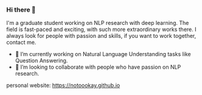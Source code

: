 ### Hi there 👋

<!--
**notoookay/notoookay** is a ✨ _special_ ✨ repository because its `README.md` (this file) appears on your GitHub profile.

Here are some ideas to get you started:

- 🔭 I’m currently working on ...
- 🌱 I’m currently learning ...
- 👯 I’m looking to collaborate on ...
- 🤔 I’m looking for help with ...
- 💬 Ask me about ...
- 📫 How to reach me: ...
- 😄 Pronouns: ...
- ⚡ Fun fact: ...
-->

I'm a graduate student working on NLP research with deep learning. The field is fast-paced and exciting, with such more extraordinary works there.
I always look for people with passion and skills, if you want to work together, contact me.
- 🔭 I’m currently working on Natural Language Understanding tasks like Question Answering.
- 👯 I’m looking to collaborate with people who have passion on NLP research.

personal website: https://notoookay.github.io
